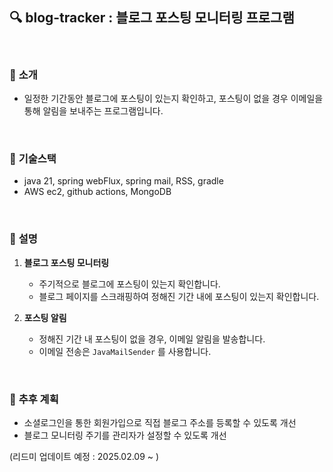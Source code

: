## 🔍 blog-tracker : 블로그 포스팅 모니터링 프로그램

<br>

### 🔖 **소개**

- 일정한 기간동안 블로그에 포스팅이 있는지 확인하고, 포스팅이 없을 경우 이메일을 통해 알림을 보내주는 프로그램입니다.

<br>

### 🔖 **기술스택**

- java 21, spring webFlux, spring mail, RSS, gradle
- AWS ec2, github actions, MongoDB

<br>

### 🔖 **설명**

1. **블로그 포스팅 모니터링**
    - 주기적으로 블로그에 포스팅이 있는지 확인합니다.
   - 블로그 페이지를 스크래핑하여 정해진 기간 내에 포스팅이 있는지 확인합니다.

2. **포스팅 알림**
   - 정해진 기간 내 포스팅이 없을 경우, 이메일 알림을 발송합니다.
   - 이메일 전송은 `JavaMailSender` 를 사용합니다.

<br>

### 🔖 **추후 계획**

- 소셜로그인을 통한 회원가입으로 직접 블로그 주소를 등록할 수 있도록 개선
- 블로그 모니터링 주기를 관리자가 설정할 수 있도록 개선

(리드미 업데이트 예정 : 2025.02.09 ~ )